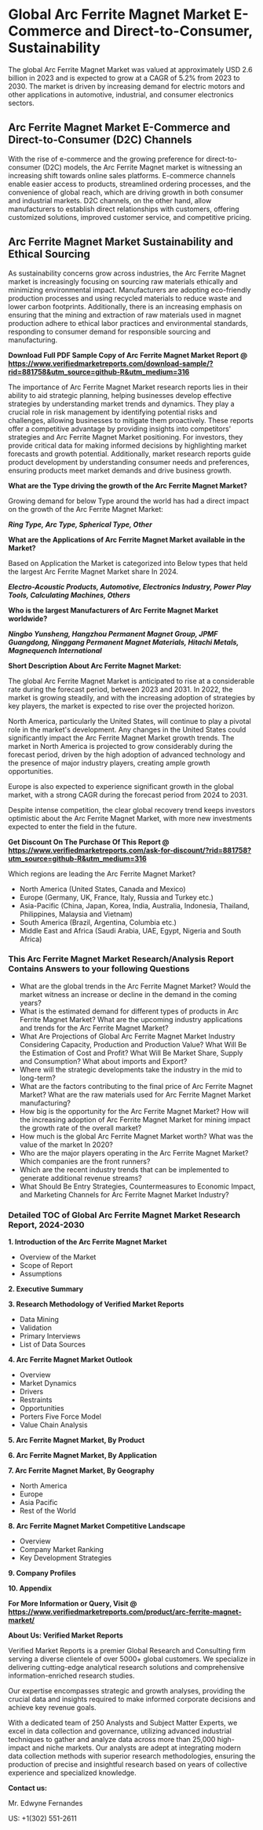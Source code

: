<h1>Global Arc Ferrite Magnet Market E-Commerce and Direct-to-Consumer, Sustainability</h1><p class=""><p>The global Arc Ferrite Magnet Market was valued at approximately USD 2.6 billion in 2023 and is expected to grow at a CAGR of 5.2% from 2023 to 2030. The market is driven by increasing demand for electric motors and other applications in automotive, industrial, and consumer electronics sectors.</p><h2>Arc Ferrite Magnet Market E-Commerce and Direct-to-Consumer (D2C) Channels</h2><p>With the rise of e-commerce and the growing preference for direct-to-consumer (D2C) models, the Arc Ferrite Magnet market is witnessing an increasing shift towards online sales platforms. E-commerce channels enable easier access to products, streamlined ordering processes, and the convenience of global reach, which are driving growth in both consumer and industrial markets. D2C channels, on the other hand, allow manufacturers to establish direct relationships with customers, offering customized solutions, improved customer service, and competitive pricing.</p><h2>Arc Ferrite Magnet Market Sustainability and Ethical Sourcing</h2><p>As sustainability concerns grow across industries, the Arc Ferrite Magnet market is increasingly focusing on sourcing raw materials ethically and minimizing environmental impact. Manufacturers are adopting eco-friendly production processes and using recycled materials to reduce waste and lower carbon footprints. Additionally, there is an increasing emphasis on ensuring that the mining and extraction of raw materials used in magnet production adhere to ethical labor practices and environmental standards, responding to consumer demand for responsible sourcing and manufacturing.</p></p><p class=""><strong>Download Full PDF Sample Copy of Arc Ferrite Magnet Market Report @ <a href="https://www.verifiedmarketreports.com/download-sample/?rid=881758&utm_source=github-R&utm_medium=316" target="_blank">https://www.verifiedmarketreports.com/download-sample/?rid=881758&utm_source=github-R&utm_medium=316</a></strong></p><p>The importance of&nbsp;Arc Ferrite Magnet Market research reports lies in their ability to aid strategic planning, helping businesses develop effective strategies by understanding market trends and dynamics. They play a crucial role in risk management by identifying potential risks and challenges, allowing businesses to mitigate them proactively. These reports offer a competitive advantage by providing insights into competitors' strategies and Arc Ferrite Magnet Market positioning. For investors, they provide critical data for making informed decisions by highlighting market forecasts and growth potential. Additionally, market research reports guide product development by understanding consumer needs and preferences, ensuring products meet market demands and drive business growth.</p><p><strong>What are the&nbsp;Type driving the growth of the Arc Ferrite Magnet Market?</strong></p><p id="" class="">Growing demand for below Type around the world has had a direct impact on the growth of the Arc Ferrite Magnet Market:</p><p class=""><em><strong>Ring Type, Arc Type, Spherical Type, Other</strong></em></p><p class=""><strong>What are the&nbsp;Applications&nbsp;of Arc Ferrite Magnet Market available in the Market?</strong></p><p id="" class="">Based on Application the Market is categorized into Below types that held the largest Arc Ferrite Magnet Market share In 2024.</p><p class=""><em><strong>Electro-Acoustic Products, Automotive, Electronics Industry, Power Play Tools, Calculating Machines, Others</strong></em></p><p class=""><strong>Who is the largest Manufacturers of Arc Ferrite Magnet Market worldwide?</strong></p><p><em><strong>Ningbo Yunsheng, Hangzhou Permanent Magnet Group, JPMF Guangdong, Ninggang Permanent Magnet Materials, Hitachi Metals, Magnequench International</strong></em></p><p id="" class=""><strong>Short Description About Arc Ferrite Magnet Market:</strong></p><p>The global Arc Ferrite Magnet Market is anticipated to rise at a considerable rate during the forecast period, between 2023 and 2031. In 2022, the market is growing steadily, and with the increasing adoption of strategies by key players, the market is expected to rise over the projected horizon.</p><p>North America, particularly the United States, will continue to play a pivotal role in the market's development. Any changes in the United States could significantly impact the Arc Ferrite Magnet Market growth trends. The market in North America is projected to grow considerably during the forecast period, driven by the high adoption of advanced technology and the presence of major industry players, creating ample growth opportunities.</p><p>Europe is also expected to experience significant growth in the global market, with a strong CAGR during the forecast period from 2024 to 2031.</p><p>Despite intense competition, the clear global recovery trend keeps investors optimistic about the Arc Ferrite Magnet Market, with more new investments expected to enter the field in the future.</p><p id="" class=""><strong>Get Discount On The Purchase Of This Report @ <a href="https://www.verifiedmarketreports.com/ask-for-discount/?rid=881758?utm_source=github-R&utm_medium=316" target="_blank">https://www.verifiedmarketreports.com/ask-for-discount/?rid=881758?utm_source=github-R&utm_medium=316</a></strong></p><p class="">Which regions are leading the Arc Ferrite Magnet Market?</p><ul><li>North America (United States, Canada and Mexico)</li><li>Europe (Germany, UK, France, Italy, Russia and Turkey etc.)</li><li>Asia-Pacific (China, Japan, Korea, India, Australia, Indonesia, Thailand, Philippines, Malaysia and Vietnam)</li><li>South America (Brazil, Argentina, Columbia etc.)</li><li>Middle East and Africa (Saudi Arabia, UAE, Egypt, Nigeria and South Africa)</li></ul><h3 id="" class="">This Arc Ferrite Magnet Market Research/Analysis Report Contains Answers to your following Questions</h3><ul><li>What are the global trends in the Arc Ferrite Magnet Market? Would the market witness an increase or decline in the demand in the coming years?</li><li>What is the estimated demand for different types of products in Arc Ferrite Magnet Market? What are the upcoming industry applications and trends for the Arc Ferrite Magnet Market?</li><li>What Are Projections of Global Arc Ferrite Magnet Market Industry Considering Capacity, Production and Production Value? What Will Be the Estimation of Cost and Profit? What Will Be Market Share, Supply and Consumption? What about imports and Export?</li><li>Where will the strategic developments take the industry in the mid to long-term?</li><li>What are the factors contributing to the final price of Arc Ferrite Magnet Market? What are the raw materials used for Arc Ferrite Magnet Market manufacturing?</li><li>How big is the opportunity for the Arc Ferrite Magnet Market? How will the increasing adoption of Arc Ferrite Magnet Market for mining impact the growth rate of the overall market?</li><li>How much is the global Arc Ferrite Magnet Market worth? What was the value of the market In 2020?</li><li>Who are the major players operating in the Arc Ferrite Magnet Market? Which companies are the front runners?</li><li>Which are the recent industry trends that can be implemented to generate additional revenue streams?</li><li>What Should Be Entry Strategies, Countermeasures to Economic Impact, and Marketing Channels for Arc Ferrite Magnet Market Industry?</li></ul><h3 id="" class="">Detailed TOC of Global Arc Ferrite Magnet Market Research Report, 2024-2030</h3><p id="" class=""><strong>1. Introduction of the Arc Ferrite Magnet Market</strong></p><ul><li>Overview of the Market</li><li>Scope of Report</li><li>Assumptions</li></ul><p id="" class=""><strong>2. Executive Summary</strong></p><p id="" class=""><strong>3. Research Methodology of Verified Market Reports</strong></p><ul><li>Data Mining</li><li>Validation</li><li>Primary Interviews</li><li>List of Data Sources</li></ul><p id="" class=""><strong>4. Arc Ferrite Magnet Market Outlook</strong></p><ul><li>Overview</li><li>Market Dynamics</li><li>Drivers</li><li>Restraints</li><li>Opportunities</li><li>Porters Five Force Model</li><li>Value Chain Analysis</li></ul><p id="" class=""><strong>5. Arc Ferrite Magnet Market, By Product</strong></p><p id="" class=""><strong>6. Arc Ferrite Magnet Market, By Application</strong></p><p id="" class=""><strong>7. Arc Ferrite Magnet Market, By Geography</strong></p><ul><li>North America</li><li>Europe</li><li>Asia Pacific</li><li>Rest of the World</li></ul><p id="" class=""><strong>8. Arc Ferrite Magnet Market Competitive Landscape</strong></p><ul><li>Overview</li><li>Company Market Ranking</li><li>Key Development Strategies</li></ul><p id="" class=""><strong>9. Company Profiles</strong></p><p id="" class=""><strong>10. Appendix</strong></p><p id="" class=""><strong>For More Information or Query, Visit @ <a href="https://www.verifiedmarketreports.com/product/arc-ferrite-magnet-market/" target="_blank">https://www.verifiedmarketreports.com/product/arc-ferrite-magnet-market/</a></strong></p><p id="" class=""><strong>About Us: Verified Market Reports</strong></p><p id="" class="">Verified Market Reports is a premier Global Research and Consulting firm serving a diverse clientele of over 5000+ global customers. We specialize in delivering cutting-edge analytical research solutions and comprehensive information-enriched research studies.</p><p id="" class="">Our expertise encompasses strategic and growth analyses, providing the crucial data and insights required to make informed corporate decisions and achieve key revenue goals.</p><p id="" class="">With a dedicated team of 250 Analysts and Subject Matter Experts, we excel in data collection and governance, utilizing advanced industrial techniques to gather and analyze data across more than 25,000 high-impact and niche markets. Our analysts are adept at integrating modern data collection methods with superior research methodologies, ensuring the production of precise and insightful research based on years of collective experience and specialized knowledge.</p><p id="" class=""><strong>Contact us:</strong></p><p id="" class="">Mr. Edwyne Fernandes</p><p id="" class="">US: +1(302) 551-2611</p>
